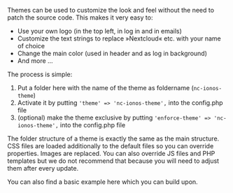 Themes can be used to customize the look and feel without the need to patch the source code. This makes it very easy to:

* Use your own logo (in the top left, in log in and in emails)
* Customize the text strings to replace »Nextcloud« etc. with your name of choice
* Change the main color (used in header and as log in background)
* And more …


The process is simple:

1. Put a folder here with the name of the theme as foldername (`nc-ionos-theme`)
2. Activate it by putting `'theme' => 'nc-ionos-theme',` into the config.php file
3. (optional) make the theme exclusive by putting `'enforce-theme' => 'nc-ionos-theme',` into the config.php file


The folder structure of a theme is exactly the same as the main structure. CSS files are loaded additionally to the default files so you can override properties. Images are replaced. You can also override JS files and PHP templates but we do not recommend that because you will need to adjust them after every update.

You can also find a basic example here which you can build upon.
